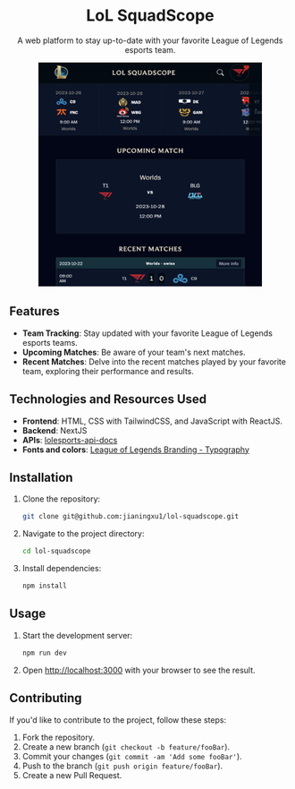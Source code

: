 <div align="center">
  <h1>LoL SquadScope</h1>
  <p>A web platform to stay up-to-date with your favorite League of Legends esports team.</p>
  <img width="400" height="400" alt="Preview of the Squadscope page" src="https://github.com/huiyuan12/Lol/blob/main/public/img/squadscope-preview.png">
</div>

## Features

- **Team Tracking**: Stay updated with your favorite League of Legends esports teams.
- **Upcoming Matches**: Be aware of your team's next matches.
- **Recent Matches**: Delve into the recent matches played by your favorite team, exploring their performance and results.

## Technologies and Resources Used

- **Frontend**: HTML, CSS with TailwindCSS, and JavaScript with ReactJS.
- **Backend**: NextJS
- **APIs**: [lolesports-api-docs](https://vickz84259.github.io/lolesports-api-docs/)
- **Fonts and colors**: [League of Legends Branding - Typography](https://brand.riotgames.com/en-us/league-of-legends/typography/)

## Installation

1. Clone the repository:
    ```bash
    git clone git@github.com:jianingxu1/lol-squadscope.git
    ```
2. Navigate to the project directory:
    ```bash
    cd lol-squadscope
    ```
3. Install dependencies:
    ```bash
    npm install
    ```

## Usage

1. Start the development server:
    ```bash
    npm run dev
    ```
2. Open [http://localhost:3000](http://localhost:3000) with your browser to see the result.

## Contributing

If you'd like to contribute to the project, follow these steps:

1. Fork the repository.
2. Create a new branch (`git checkout -b feature/fooBar`).
3. Commit your changes (`git commit -am 'Add some fooBar'`).
4. Push to the branch (`git push origin feature/fooBar`).
5. Create a new Pull Request.
